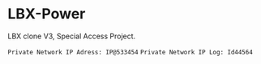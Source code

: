 # LBX-Power
LBX clone V3, Special Access Project.

```Private Network IP Adress: IP@533454```
```Private Network IP Log: Id44564```

